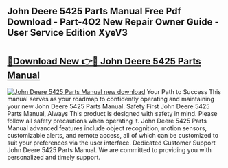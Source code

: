 ## John Deere 5425 Parts Manual Free Pdf Download - Part-4O2 New Repair Owner Guide - User Service Edition XyeV3

# <h2><a href="http://bc9109.oget.top/?id=John+Deere+5425+Parts+Manual">🔗Download New 👉🔴 John Deere 5425 Parts Manual</a></h2>

[![John Deere 5425 Parts Manual new download](https://i.imgur.com/5g1atiW.png)](http://bc9109.oget.top/?id=John+Deere+5425+Parts+Manual)
Your Path to Success This manual serves as your roadmap to confidently operating and maintaining your new John Deere 5425 Parts Manual. Safety First John Deere 5425 Parts Manual, Always This product is designed with safety in mind. Please follow all safety precautions when operating it. John Deere 5425 Parts Manual advanced features include object recognition, motion sensors, customizable alerts, and remote access, all of which can be customized to suit your preferences via the user interface. Dedicated Customer Support John Deere 5425 Parts Manual. We are committed to providing you with personalized and timely support.
